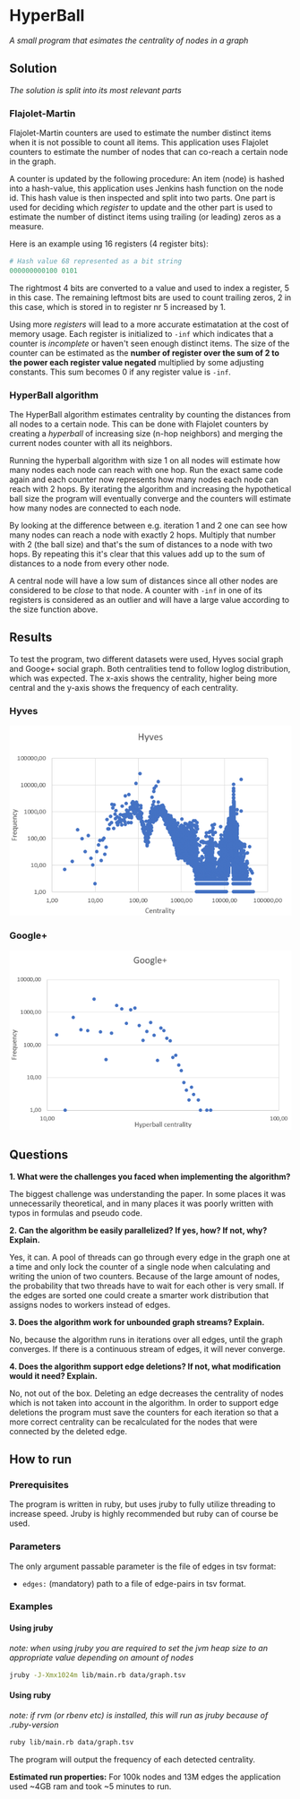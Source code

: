 # HyperBall
*A small program that esimates the centrality of nodes in a graph*

## Solution
*The solution is split into its most relevant parts*

### Flajolet-Martin
Flajolet-Martin counters are used to estimate the number distinct items when it is not possible to count all items.
This application uses Flajolet counters to estimate the number of nodes that can co-reach a certain node in the graph.

A counter is updated by the following procedure:
An item (node) is hashed into a hash-value, this application uses Jenkins hash function on the node id. This hash value is then inspected and split into two parts.
One part is used for deciding which *register* to update and the other part is used to estimate the number of distinct items using trailing (or leading) zeros as a measure.

Here is an example using 16 registers (4 register bits):

```ruby
# Hash value 68 represented as a bit string
000000000100 0101
```

The rightmost 4 bits are converted to a value and used to index a register, 5 in this case.
The remaining leftmost bits are used to count trailing zeros, 2 in this case, which is stored in to register nr 5 increased by 1.


Using more *registers* will lead to a more accurate estimatation at the cost of memory usage. Each register is initialized to `-inf` which indicates that a counter is *incomplete* or haven't seen enough distinct items.
The size of the counter can be estimated as the **number of register over the sum of 2 to the power each register value negated** multiplied by some adjusting constants. This sum becomes 0 if any register value is `-inf`.

### HyperBall algorithm
The HyperBall algorithm estimates centrality by counting the distances from all nodes to a certain node. This can be done with Flajolet counters by creating a *hyperball* of increasing size (n-hop neighbors) and merging the current nodes counter with all its neighbors. 

Running the hyperball algorithm with size 1 on all nodes will estimate how many nodes each node can reach with one hop. Run the exact same code again and each counter now represents how many nodes each node can reach with 2 hops. By iterating the algorithm and increasing the hypothetical ball size the program will eventually converge and the counters will estimate how many nodes are connected to each node.

By looking at the difference between e.g. iteration 1 and 2 one can see how many nodes can reach a node with exactly 2 hops. Multiply that number with 2 (the ball size) and that's the sum of distances to a node with two hops. By repeating this it's clear that this values add up to the sum of distances to a node from every other node.

A central node will have a low sum of distances since all other nodes are considered to be *close* to that node. A counter with `-inf` in one of its registers is considered as an outlier and will have a large value according to the size function above.

## Results
To test the program, two different datasets were used, Hyves social graph and Googe+ social graph. Both centralities tend to follow loglog distribution, which was expected. The x-axis shows the centrality, higher being more central and the y-axis shows the frequency of each centrality.

### Hyves

![hyves graph](https://github.com/loveo/ID2222/blob/master/3/images/hyves.png "Hyves centrality graph")
  
### Google+

![goolge+ graph](https://github.com/loveo/ID2222/blob/master/3/images/googleplus.png "Google+ centrality graph")

## Questions

**1. What were the challenges you faced when implementing the algorithm?**

The biggest challenge was understanding the paper. In some places it was unnecessarily theoretical, and in many places it was poorly written with typos in formulas and pseudo code. 

**2. Can the algorithm be easily parallelized? If yes, how? If not, why? Explain.**

Yes, it can. A pool of threads can go through every edge in the graph one at a time and only lock the counter of a single node when calculating and writing the union of two counters. Because of the large amount of nodes, the probability that two threads have to wait for each other is very small. If the edges are sorted one could create a smarter work distribution that assigns nodes to workers instead of edges.

**3. Does the algorithm work for unbounded graph streams? Explain.**

No, because the algorithm runs in iterations over all edges, until the graph converges. If there is a continuous stream of edges, it will never converge. 

**4. Does the algorithm support edge deletions? If not, what modification would it need? Explain.**

No, not out of the box. Deleting an edge decreases the centrality of nodes which is not taken into account in the algorithm.
In order to support edge deletions the program must save the counters for each iteration so that a more correct centrality can be recalculated for the nodes that were connected by the deleted edge.

## How to run

### Prerequisites
The program is written in ruby, but uses jruby to fully utilize threading to increase speed.
Jruby is highly recommended but ruby can of course be used.

### Parameters
The only argument passable parameter is the file of edges in tsv format:

 - `edges:` (mandatory) path to a file of edge-pairs in tsv format.
 
### Examples

#### Using jruby
*note: when using jruby you are required to set the jvm heap size to an appropriate value depending on amount of nodes*

```bash
jruby -J-Xmx1024m lib/main.rb data/graph.tsv
```

#### Using ruby
*note: if rvm (or rbenv etc) is installed, this will run as jruby because of .ruby-version*
```bash
ruby lib/main.rb data/graph.tsv
```

The program will output the frequency of each detected centrality.


**Estimated run properties:** For 100k nodes and 13M edges the application used ~4GB ram and took ~5 minutes to run.
